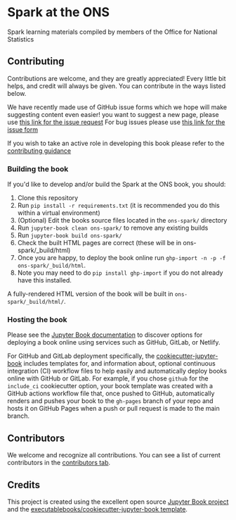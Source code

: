 # Spark at the ONS

Spark learning materials compiled by members of the Office for National Statistics

## Contributing

Contributions are welcome, and they are greatly appreciated! Every little bit
helps, and credit will always be given. You can contribute in the ways listed below.

We have recently made use of GitHub issue forms which we hope will make suggesting content even easier!
you want to suggest a new page, please use [this link for the issue request](https://github.com/best-practice-and-impact/ons-spark/issues/new?assignees=&labels=New+page&projects=&template=new-page-form.yml&title=%5BNew+page%5D%3A+)
For bug issues please use [this link for the issue form](https://github.com/best-practice-and-impact/ons-spark/issues/new?assignees=&labels=bug&projects=&template=bug-report-form.yml&title=%5BBug%5D%3A+)

If you wish to take an active role in developing this book please refer to the [contributing guidance](./CONTRIBUTING.md)

<!-- Does this section belong in the Readme? Or should we point towards the contributing guide as above? -->
### Building the book

If you'd like to develop and/or build the Spark at the ONS book, you should:

1. Clone this repository
2. Run `pip install -r requirements.txt` (it is recommended you do this within a virtual environment)
3. (Optional) Edit the books source files located in the `ons-spark/` directory
4. Run `jupyter-book clean ons-spark/` to remove any existing builds
5. Run `jupyter-book build ons-spark/`
6. Check the built HTML pages are correct (these will be in ons-spark/_build/html)
7. Once you are happy, to deploy the book online run `ghp-import -n -p -f ons-spark/_build/html`.
8. Note you may need to do `pip install ghp-import` if you do not already have this installed.

A fully-rendered HTML version of the book will be built in `ons-spark/_build/html/`.

### Hosting the book

Please see the [Jupyter Book documentation](https://jupyterbook.org/publish/web.html) to discover options for deploying a book online using services such as GitHub, GitLab, or Netlify.

For GitHub and GitLab deployment specifically, the [cookiecutter-jupyter-book](https://github.com/executablebooks/cookiecutter-jupyter-book) includes templates for, and information about, optional continuous integration (CI) workflow files to help easily and automatically deploy books online with GitHub or GitLab. For example, if you chose `github` for the `include_ci` cookiecutter option, your book template was created with a GitHub actions workflow file that, once pushed to GitHub, automatically renders and pushes your book to the `gh-pages` branch of your repo and hosts it on GitHub Pages when a push or pull request is made to the main branch.

## Contributors

We welcome and recognize all contributions. You can see a list of current contributors in the [contributors tab](https://github.com/best-practice-and-impact/ons-spark/graphs/contributors).

## Credits

This project is created using the excellent open source [Jupyter Book project](https://jupyterbook.org/) and the [executablebooks/cookiecutter-jupyter-book template](https://github.com/executablebooks/cookiecutter-jupyter-book).
 
